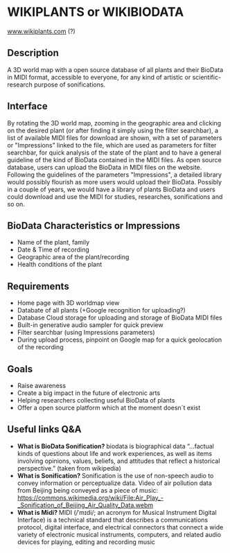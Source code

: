 # WIKIPLANTS or WIKIBIODATA
www.wikiplants.com (?)

## Description ## 
A 3D world map with a open source database of all plants and their BioData in MIDI format, accessible to everyone, for any kind of artistic or scientific-research purpose of sonifications. 

## Interface ##
By rotating the 3D world map, zooming in the geographic area and clicking on the desired plant (or after finding it simply using the filter searchbar), a list of available MIDI files for download are shown, with a set of parameters or "Impressions" linked to the file, which are used as parameters for filter searchbar, for quick analysis of the state of the plant and to have a general guideline of the kind of BioData contained in the MIDI files.
As open source database, users can upload the BioData in MIDI files on the website. Following the guidelines of the parameters "Impressions", a detailed library would possibly flourish as more users would upload their BioData. Possibly in a couple of years, we would have a library of plants BioData and users could download and use the MIDI for studies, researches, sonifications and so on.  

## BioData Characteristics or Impressions ##
- Name of the plant, family
- Date & Time of recording
- Geographic area of the plant/recording
- Health conditions of the plant

## Requirements ##
- Home page with 3D worldmap view
- Databate of all plants (+Google recognition for uploading?)
- Database Cloud storage for uploading and storage of BioData MIDI files
- Built-in generative audio sampler for quick preview
- Filter searchbar (using Impressions parameters)
- During upload process, pinpoint on Google map for a quick geolocation of the recording

## Goals ##
- Raise awareness
- Create a big impact in the future of electronic arts 
- Helping researchers collecting useful BioData of plants
- Offer a open source platform which at the moment doesn´t exist


## Useful links Q&A ##
- <b> What is BioData Sonification? </b> biodata is biographical data “...factual kinds of questions about life and work experiences, as well as items involving opinions, values, beliefs, and attitudes that reflect a historical perspective.” (taken from wikipedia)
- <b> What is Sonification? </b> Sonification is the use of non-speech audio to convey information or perceptualize data.
Video of air pollution data from Beijing being conveyed as a piece of music: https://commons.wikimedia.org/wiki/File:Air_Play_-_Sonification_of_Beijing_Air_Quality_Data.webm
- <b> What is Midi? </b> MIDI (/ˈmɪdi/; an acronym for Musical Instrument Digital Interface) is a technical standard that describes a communications protocol, digital interface, and electrical connectors that connect a wide variety of electronic musical instruments, computers, and related audio devices for playing, editing and recording music
